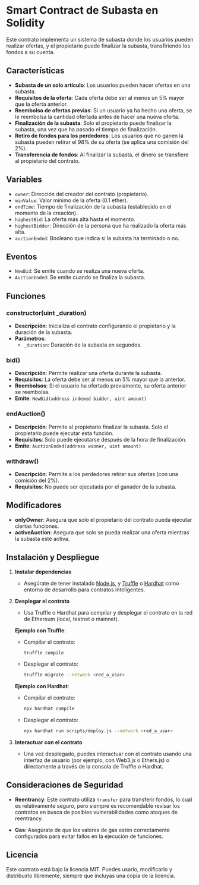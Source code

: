 # **Smart Contract de Subasta en Solidity**

Este contrato implementa un sistema de subasta donde los usuarios pueden realizar ofertas, y el propietario puede finalizar la subasta, transfiriendo los fondos a su cuenta.

## **Características**

- **Subasta de un solo artículo**: Los usuarios pueden hacer ofertas en una subasta.
- **Requisitos de la oferta**: Cada oferta debe ser al menos un 5% mayor que la oferta anterior.
- **Reembolso de ofertas previas**: Si un usuario ya ha hecho una oferta, se le reembolsa la cantidad ofertada antes de hacer una nueva oferta.
- **Finalización de la subasta**: Solo el propietario puede finalizar la subasta, una vez que ha pasado el tiempo de finalización.
- **Retiro de fondos para los perdedores**: Los usuarios que no ganen la subasta pueden retirar el 98% de su oferta (se aplica una comisión del 2%).
- **Transferencia de fondos**: Al finalizar la subasta, el dinero se transfiere al propietario del contrato.

## **Variables**

- `owner`: Dirección del creador del contrato (propietario).
- `minValue`: Valor mínimo de la oferta (0.1 ether).
- `endTime`: Tiempo de finalización de la subasta (establecido en el momento de la creación).
- `highestBid`: La oferta más alta hasta el momento.
- `highestBidder`: Dirección de la persona que ha realizado la oferta más alta.
- `auctionEnded`: Booleano que indica si la subasta ha terminado o no.

## **Eventos**

- `NewBid`: Se emite cuando se realiza una nueva oferta.
- `AuctionEnded`: Se emite cuando se finaliza la subasta.

## **Funciones**

### **constructor(uint _duration)**
- **Descripción**: Inicializa el contrato configurando el propietario y la duración de la subasta.
- **Parámetros**:
  - `_duration`: Duración de la subasta en segundos.

### **bid()**
- **Descripción**: Permite realizar una oferta durante la subasta.
- **Requisitos**: La oferta debe ser al menos un 5% mayor que la anterior.
- **Reembolsos**: Si el usuario ha ofertado previamente, su oferta anterior se reembolsa.
- **Emite**: `NewBid(address indexed bidder, uint amount)`

### **endAuction()**
- **Descripción**: Permite al propietario finalizar la subasta. Solo el propietario puede ejecutar esta función.
- **Requisitos**: Solo puede ejecutarse después de la hora de finalización.
- **Emite**: `AuctionEnded(address winner, uint amount)`

### **withdraw()**
- **Descripción**: Permite a los perdedores retirar sus ofertas (con una comisión del 2%).
- **Requisitos**: No puede ser ejecutada por el ganador de la subasta.

## **Modificadores**

- **onlyOwner**: Asegura que solo el propietario del contrato pueda ejecutar ciertas funciones.
- **activeAuction**: Asegura que solo se pueda realizar una oferta mientras la subasta esté activa.

## **Instalación y Despliegue**

1. **Instalar dependencias**
   - Asegúrate de tener instalado [Node.js](https://nodejs.org/), y [Truffle](https://www.trufflesuite.com/truffle) o [Hardhat](https://hardhat.org/) como entorno de desarrollo para contratos inteligentes.

2. **Desplegar el contrato**
   - Usa Truffle o Hardhat para compilar y desplegar el contrato en la red de Ethereum (local, testnet o mainnet).

   **Ejemplo con Truffle**:
   - Compilar el contrato:
     ```bash
     truffle compile
     ```
   - Desplegar el contrato:
     ```bash
     truffle migrate --network <red_a_usar>
     ```

   **Ejemplo con Hardhat**:
   - Compilar el contrato:
     ```bash
     npx hardhat compile
     ```
   - Desplegar el contrato:
     ```bash
     npx hardhat run scripts/deploy.js --network <red_a_usar>
     ```

3. **Interactuar con el contrato**
   - Una vez desplegado, puedes interactuar con el contrato usando una interfaz de usuario (por ejemplo, con Web3.js o Ethers.js) o directamente a través de la consola de Truffle o Hardhat.

## **Consideraciones de Seguridad**

- **Reentrancy**: Este contrato utiliza `transfer` para transferir fondos, lo cual es relativamente seguro, pero siempre es recomendable revisar los contratos en busca de posibles vulnerabilidades como ataques de reentrancy.
  
- **Gas**: Asegúrate de que los valores de gas estén correctamente configurados para evitar fallos en la ejecución de funciones.

## **Licencia**

Este contrato está bajo la licencia MIT. Puedes usarlo, modificarlo y distribuirlo libremente, siempre que incluyas una copia de la licencia.
